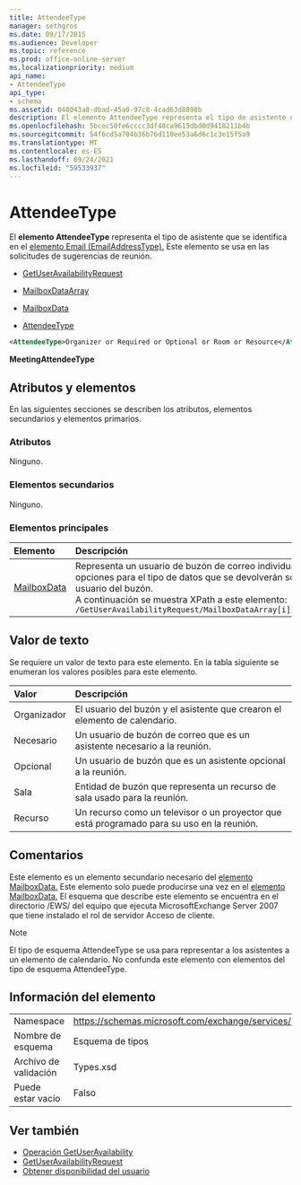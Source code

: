 ```yaml
---
title: AttendeeType
manager: sethgros
ms.date: 09/17/2015
ms.audience: Developer
ms.topic: reference
ms.prod: office-online-server
ms.localizationpriority: medium
api_name:
- AttendeeType
api_type:
- schema
ms.assetid: 048043a8-dbad-45a0-97c8-4cad63d8898b
description: El elemento AttendeeType representa el tipo de asistente que se identifica en el elemento Email (EmailAddressType). Este elemento se usa en las solicitudes de sugerencias de reunión.
ms.openlocfilehash: 5bcec50fe6cccc3df48ca9615dbd0d9418211b4b
ms.sourcegitcommit: 54f6cd5a704b36b76d110ee53a6d6c1c3e15f5a9
ms.translationtype: MT
ms.contentlocale: es-ES
ms.lasthandoff: 09/24/2021
ms.locfileid: "59533937"
---
```

# <a name="attendeetype"></a>AttendeeType

El **elemento AttendeeType** representa el tipo de asistente que se identifica en el [elemento Email (EmailAddressType).](email-emailaddresstype.md) Este elemento se usa en las solicitudes de sugerencias de reunión. 
  
- [GetUserAvailabilityRequest](getuseravailabilityrequest.md)
  
- [MailboxDataArray](mailboxdataarray.md)
  
- [MailboxData](mailboxdata.md)
  
- [AttendeeType](attendeetype.md)
  
```xml
<AttendeeType>Organizer or Required or Optional or Room or Resource</AttendeeType>
```

 **MeetingAttendeeType**
## <a name="attributes-and-elements"></a>Atributos y elementos

En las siguientes secciones se describen los atributos, elementos secundarios y elementos primarios.
  
### <a name="attributes"></a>Atributos

Ninguno.
  
### <a name="child-elements"></a>Elementos secundarios

Ninguno.
  
### <a name="parent-elements"></a>Elementos principales

|**Elemento**|**Descripción**|
|:-----|:-----|
|[MailboxData](mailboxdata.md) <br/> |Representa un usuario de buzón de correo individual y las opciones para el tipo de datos que se devolverán sobre el usuario del buzón.  <br/> A continuación se muestra XPath a este elemento:  <br/>  `/GetUserAvailabilityRequest/MailboxDataArray[i]/MailboxData` <br/> |
   
## <a name="text-value"></a>Valor de texto

Se requiere un valor de texto para este elemento. En la tabla siguiente se enumeran los valores posibles para este elemento.
  
|**Valor**|**Descripción**|
|:-----|:-----|
|Organizador  <br/> |El usuario del buzón y el asistente que crearon el elemento de calendario.  <br/> |
|Necesario  <br/> |Un usuario de buzón de correo que es un asistente necesario a la reunión.  <br/> |
|Opcional  <br/> |Un usuario de buzón que es un asistente opcional a la reunión.  <br/> |
|Sala  <br/> |Entidad de buzón que representa un recurso de sala usado para la reunión.  <br/> |
|Recurso  <br/> |Un recurso como un televisor o un proyector que está programado para su uso en la reunión.  <br/> |
   
## <a name="remarks"></a>Comentarios

Este elemento es un elemento secundario necesario del [elemento MailboxData.](mailboxdata.md) Este elemento solo puede producirse una vez en el [elemento MailboxData.](mailboxdata.md) El esquema que describe este elemento se encuentra en el directorio /EWS/ del equipo que ejecuta MicrosoftExchange Server 2007 que tiene instalado el rol de servidor Acceso de cliente. 
  
> [!NOTE]
> El tipo de esquema AttendeeType se usa para representar a los asistentes a un elemento de calendario. No confunda este elemento con elementos del tipo de esquema AttendeeType. 
  
## <a name="element-information"></a>Información del elemento

|||
|:-----|:-----|
|Namespace  <br/> |https://schemas.microsoft.com/exchange/services/2006/types  <br/> |
|Nombre de esquema  <br/> |Esquema de tipos  <br/> |
|Archivo de validación  <br/> |Types.xsd  <br/> |
|Puede estar vacío  <br/> |Falso  <br/> |
   
## <a name="see-also"></a>Ver también

- [Operación GetUserAvailability](getuseravailability-operation.md)
- [GetUserAvailabilityRequest](getuseravailabilityrequest.md)
- [Obtener disponibilidad del usuario](https://msdn.microsoft.com/library/d4133fcb-9b0f-4e6b-aadf-a389da83516a%28Office.15%29.aspx)


